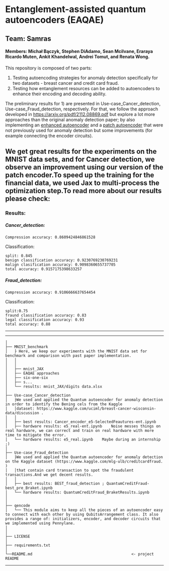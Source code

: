 # Entanglement-assisted quantum autoencoders (EAQAE)

## Team: Samras
#### Members:  Michał Bączyk, Stephen DiAdamo, Sean Mcilvane, Eraraya Ricardo Muten, Ankit Khandelwal, Andrei Tomut, and Renata Wong. 

This repository is composed of two parts: 

1) Testing autoencoding strategies for anomaly detection specifically for two datasets - breast cancer and credit card fraud.
2) Testing how entanglement resources can be added to autoencoders to enhance their encoding and decoding ability.


The preliminary results for 1) are presented in Use-case_Cancer_detection, Use-case_Fraud_detection, respectively. For that, we follow the approach developed in https://arxiv.org/pdf/2112.08869.pdf but explore a lot more approaches than the original anomaly detection paper; by also implementing an [enhanced autoencoder](https://arxiv.org/pdf/2010.06599.pdf) and a [patch autoencoder](https://arxiv.org/pdf/2112.12563.pdf) that were not previously used for anomaly detection but some improvements (for example connecting the encoder circuits).

We get great results for the experiments on the MNIST data sets, and for Cancer detection, we observe an improvement using our version of the patch encoder.To speed up the training for the financial data, we used Jax to multi-process the optimization step.To read more about our results please check: 
------------

### Results:

##### Cancer_detection:
    Compression accuracy: 0.8609424846861528
Classification:

    split: 0.845
    benign classification accuracy: 0.9230769230769231
    malign clasification accuracy: 0.9098360655737705
    total accuracy: 0.9157175398633257
 
##### Fraud_detection:

    Compression accuracy: 0.9106666637654454
Classification:

    split:0.75
    fraund classification accuracy: 0.83
    legal classification accuracy: 0.93
    total accuracy: 0.88

------------
    
------------

    │
    ├── MNIST_benchmark   
    │   ├ Here, we keep our experiments with the MNIST data set for benchmark and comparison with past paper implementation.
    │   │ 
    │   │
    │   ├── mnist_JAX
    │   ├── EAQAE approaches
    │   ├── six-one-six   
    │   ├── s...
    │   └── results: mnist_JAX/digits data.xlsx   
    │
    ├── Use-case_Cancer_detection
    │   ├We used and applied the Quantum autoencoder for anomaly detection in order to identify the Bening cels from the Kaggle
    │   │dataset: https://www.kaggle.com/uciml/breast-cancer-wisconsin-data/discussion . 
    │   │
    │   ├── best results: Cancer_encoder_e5-SelectedFeautures-ent.ipynb
    │   ├── hardware results: e5_real-ent.ipynb    Noise messes things on real hardware, we can correct and train on real hardware with more time to mitigate the error.                      
    │   └── hardware results: e5_real.ipynb    Maybe during an internship ;)
    │
    ├── Use-case_Fraud_detection
    │   ├We used and applied the Quantum autoencoder for anomaly detection on the Kaggle dataset (https://www.kaggle.com/mlg-ulb/creditcardfraud. ) 
    │   │that contain card transaction to spot the fraudulent transactions.And we get decent results. 
    │   │
    │   ├── best results: BEST_fraud_detection ; QuantumCreditFraud-best_pre_Braket.ipynb
    │   └── hardware results: QuantumCreditFraud_BraketResults.ipynb                       
    │   
    │
    ├── qencode                                               
    │   └── This module aims to keep all the pieces of an autoencoder easy to connect with each other by using QubitsArrangement class. It also provides a range of: initializers, encoder, and decoder circuits that we implemented using Pennylane. 
    │
    │   
    ├── LICENSE
    │   
    ├── requirements.txt
    │   
    └──README.md                                            <- project README

    


--------

